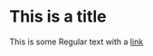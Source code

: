 # This is a title

<!-- 마크다운 장점 메타데이터 쉽게 넣음 -->

This is some Regular text with a [link](https://google.com)
